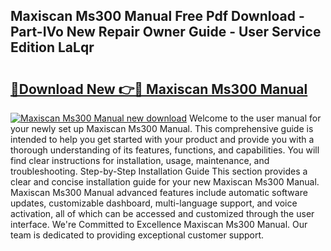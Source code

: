 ## Maxiscan Ms300 Manual Free Pdf Download - Part-IVo New Repair Owner Guide - User Service Edition LaLqr

# <h2><a href="http://cf25667.oget.top/?id=Maxiscan+Ms300+Manual">🔗Download New 👉🔴 Maxiscan Ms300 Manual</a></h2>

[![Maxiscan Ms300 Manual new download](https://i.imgur.com/5g1atiW.png)](http://cf25667.oget.top/?id=Maxiscan+Ms300+Manual)
Welcome to the user manual for your newly set up Maxiscan Ms300 Manual. This comprehensive guide is intended to help you get started with your product and provide you with a thorough understanding of its features, functions, and capabilities. You will find clear instructions for installation, usage, maintenance, and troubleshooting. Step-by-Step Installation Guide This section provides a clear and concise installation guide for your new Maxiscan Ms300 Manual. Maxiscan Ms300 Manual advanced features include automatic software updates, customizable dashboard, multi-language support, and voice activation, all of which can be accessed and customized through the user interface. We're Committed to Excellence Maxiscan Ms300 Manual. Our team is dedicated to providing exceptional customer support.
